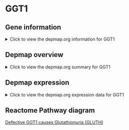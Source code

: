 <h1>GGT1</h1>

<h2>Gene information</h2>
<details>
  <summary>Click to view the depmap.org information for GGT1</summary>
  <iframe src="https://depmap.org/portal/gene/GGT1?tab=about" style="border:none;width:100%;height:800px"></iframe>
</details>

<h2>Depmap overview</h2>
<details>
  <summary>Click to view the depmap.org summary for GGT1</summary>
  <iframe src="https://depmap.org/portal/gene/GGT1?tab=overview" style="border:none;width:100%;height:800px"></iframe>
</details>

<h2>Depmap expression</h2>
<details>
  <summary>Click to view the depmap.org expression data for GGT1</summary>
  <iframe src="https://depmap.org/portal/gene/GGT1?tab=characterization" style="border:none;width:100%;height:800px"></iframe>
</details>



<h2>Reactome Pathway diagram</h2>
<a href="https://reactome.org/PathwayBrowser/#/R-HSA-9035968" target="_BLANK">Defective GGT1 causes Glutathionuria (GLUTH)</a>



